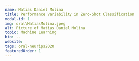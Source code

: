 ```yaml
---
name: Matias Daniel Molina
title: Performance Variability in Zero-Shot Classification
modal-id: 1
img: oral\MatiasMolina.jpeg
alt: Picture of Matias Daniel Molina
topic: Machine Learning
bio: --
website:
tags: oral-neurips2020
featuredOrder: 1
---
```

